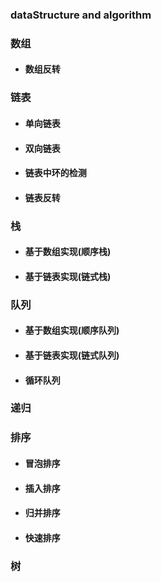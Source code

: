 ### dataStructure and algorithm

### 数组

* #### 数组反转

### 链表

* #### 单向链表

* #### 双向链表

* #### 链表中环的检测

* #### 链表反转

### 栈

* #### 基于数组实现(顺序栈)

* #### 基于链表实现(链式栈)

### 队列

* #### 基于数组实现(顺序队列)

* #### 基于链表实现(链式队列)

* #### 循环队列

### 递归

### 排序

* #### 冒泡排序

* #### 插入排序

* #### 归并排序

* #### 快速排序

### 树